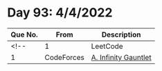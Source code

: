 # Day 93: 4/4/2022

| Que No. | From | Description |
| --- | --- | --- |
<!-- | 1 | LeetCode | [31. Next Permutation](https://leetcode.com/problems/next-permutation/) | -->
| 1 | CodeForces | [A. Infinity Gauntlet](https://codeforces.com/problemset/problem/987/A) |
